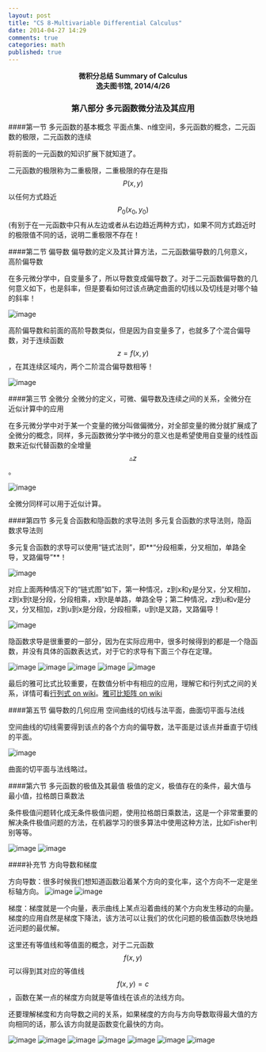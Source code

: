 ```yaml
---
layout: post
title: "CS 8-Multivariable Differential Calculus"
date: 2014-04-27 14:29
comments: true
categories: math
published: true
---
```


**<center>微积分总结 Summary of Calculus</center>**
**<center>逸夫图书馆, 2014/4/26</center>**

### <center>第八部分 多元函数微分法及其应用</center>

####第一节 多元函数的基本概念
平面点集、n维空间，多元函数的概念，二元函数的极限，二元函数的连续

将前面的一元函数的知识扩展下就知道了。

二元函数的极限称为二重极限，二重极限的存在是指$$P(x,y)$$以任何方式趋近$$P_{0}(x_{0},y_{0})$$(有别于在一元函数中只有从左边或者从右边趋近两种方式)，如果不同方式趋近时的极限值不同的话，说明二重极限不存在！

####第二节 偏导数
偏导数的定义及其计算方法，二元函数偏导数的几何意义，高阶偏导数

在多元微分学中，自变量多了，所以导数变成偏导数了。对于二元函数偏导数的几何意义如下，也是斜率，但是要看如何过该点确定曲面的切线以及切线是对哪个轴的斜率！

![image][43]

高阶偏导数和前面的高阶导数类似，但是因为自变量多了，也就多了个混合偏导数，对于连续函数$$z=f(x,y)$$，在其连续区域内，两个二阶混合偏导数相等！

![image][44]

####第三节 全微分
全微分的定义，可微、偏导数及连续之间的关系，全微分在近似计算中的应用

在多元微分学中对于某一个变量的微分叫做偏微分，对全部变量的微分就扩展成了全微分的概念，同样，多元函数微分学中微分的意义也是希望使用自变量的线性函数来近似代替函数的全增量$$\vartriangle z$$。

![image][45]

全微分同样可以用于近似计算。

####第四节 多元复合函数和隐函数的求导法则
多元复合函数的求导法则，隐函数求导法则

多元复合函数的求导可以使用“链式法则”，即**“分段相乘，分叉相加，单路全导，叉路偏导”**！

![image][46]

对应上面两种情况下的“链式图”如下，第一种情况，z到x和y是分叉，分叉相加，z到x到t是分段，分段相乘，x到t是单路，单路全导；第二种情况，z到u和v是分叉，分叉相加，z到u到x是分段，分段相乘，u到t是叉路，叉路偏导！

![image][47]

隐函数求导是很重要的一部分，因为在实际应用中，很多时候得到的都是一个隐函数，并没有具体的函数表达式，对于它的求导有下面三个存在定理。

![image][48]
![image][49]
![image][50]
![image][51]
![image][52]

最后的雅可比式比较重要，在数值分析中有相应的应用，理解它和行列式之间的关系，详情可看[行列式 on wiki](http://zh.wikipedia.org/wiki/%E8%A1%8C%E5%88%97%E5%BC%8F)。[雅可比矩阵 on wiki](http://zh.wikipedia.org/wiki/%E9%9B%85%E5%8F%AF%E6%AF%94%E7%9F%A9%E9%98%B5)

####第五节 偏导数的几何应用
空间曲线的切线与法平面，曲面切平面与法线

空间曲线的切线需要得到该点的各个方向的偏导数，法平面是过该点并垂直于切线的平面。

![image][53]

曲面的切平面与法线略过。

####第六节 多元函数的极值及其最值
极值的定义，极值存在的条件，最大值与最小值，拉格朗日乘数法

条件极值问题转化成无条件极值问题，使用拉格朗日乘数法，这是一个非常重要的解决条件极值问题的方法，在机器学习的很多算法中使用这种方法，比如Fisher判别等等。

![image][54]
![image][55]

####补充节 方向导数和梯度

方向导数：很多时候我们想知道函数沿着某个方向的变化率，这个方向不一定是坐标轴方向。
![image][63]
![image][64]

梯度：梯度就是一个向量，表示曲线上某点沿着曲线的某个方向发生移动的向量。梯度的应用自然是梯度下降法，该方法可以让我们的优化问题的极值函数尽快地趋近问题的最优解。

这里还有等值线和等值面的概念，对于二元函数$$f(x,y)$$可以得到其对应的等值线$$f(x,y)=c$$，函数在某一点的梯度方向就是等值线在该点的法线方向。

还要理解梯度和方向导数之间的关系，如果梯度的方向与方向导数取得最大值的方向相同的话，那么该方向就是函数变化最快的方向。

![image][56]
![image][57]
![image][58]
![image][59]
![image][60]
![image][61]
![image][62]


  [1]: http://hujiaweibujidao.github.io/images/math/elementalfuns.png
  [2]: http://hujiaweibujidao.github.io/images/math/elementalfuns.png
  [3]: http://hujiaweibujidao.github.io/images/math/fun_limit.png
  [4]: http://hujiaweibujidao.github.io/images/math/funlimit_meaning.png
  [5]: http://hujiaweibujidao.github.io/images/math/sinxoverx.png
  [6]: http://hujiaweibujidao.github.io/images/math/deviration_meaning.png
  [7]: http://hujiaweibujidao.github.io/images/math/deviration.png
  [8]: http://hujiaweibujidao.github.io/images/math/weifen.png
  [9]: http://hujiaweibujidao.github.io/images/math/weifen_meaning.png
  [10]: http://hujiaweibujidao.github.io/images/math/langrant.png
  [11]: http://hujiaweibujidao.github.io/images/math/fun_figure.png
  [12]: http://hujiaweibujidao.github.io/images/math/dingjifen.png
  [13]: http://hujiaweibujidao.github.io/images/math/jifen_midvalue.png
  [14]: http://hujiaweibujidao.github.io/images/math/dingjifen_area.png
  [15]: http://hujiaweibujidao.github.io/images/math/infty_round.png
  [16]: http://hujiaweibujidao.github.io/images/math/tylor_serials.png
  [17]: http://hujiaweibujidao.github.io/images/math/miseries1.png
  [18]: http://hujiaweibujidao.github.io/images/math/miseries2.png
  [19]: http://hujiaweibujidao.github.io/images/math/ex.png
  [20]: http://hujiaweibujidao.github.io/images/math/common_series.png
  [21]: http://hujiaweibujidao.github.io/images/math/tiaohe_series.png
  [22]: http://hujiaweibujidao.github.io/images/math/xuanzhuanti.png
  [23]: http://hujiaweibujidao.github.io/images/math/fangxiangjiao1.png
  [24]: http://hujiaweibujidao.github.io/images/math/fangxiangjiao2.png
  [25]: http://hujiaweibujidao.github.io/images/math/touying1.png
  [26]: http://hujiaweibujidao.github.io/images/math/touying2.png
  [27]: http://hujiaweibujidao.github.io/images/math/shuliangji1.png
  [28]: http://hujiaweibujidao.github.io/images/math/shuliangji2.png
  [29]: http://hujiaweibujidao.github.io/images/math/line1.png
  [30]: http://hujiaweibujidao.github.io/images/math/line2.png
  [31]: http://hujiaweibujidao.github.io/images/math/lineangle.png
  [32]: http://hujiaweibujidao.github.io/images/math/linespaceangle.png
  [33]: http://hujiaweibujidao.github.io/images/math/space1.png
  [34]: http://hujiaweibujidao.github.io/images/math/space2.png
  [35]: http://hujiaweibujidao.github.io/images/math/spaceline1.png
  [36]: http://hujiaweibujidao.github.io/images/math/spaceline2.png
  [37]: http://hujiaweibujidao.github.io/images/math/spaceangle.png
  [38]: http://hujiaweibujidao.github.io/images/math/qumian.png
  [39]: http://hujiaweibujidao.github.io/images/math/xuanzhuanqumian.png
  [40]: http://hujiaweibujidao.github.io/images/math/zhumian.png
  [41]: http://hujiaweibujidao.github.io/images/math/space1.png
  [42]: http://hujiaweibujidao.github.io/images/math/space2.png
  [43]: http://hujiaweibujidao.github.io/images/math/piandaoshu.png
  [44]: http://hujiaweibujidao.github.io/images/math/gaojipiandaoshu.png
  [45]: http://hujiaweibujidao.github.io/images/math/quanweifen.png
  [46]: http://hujiaweibujidao.github.io/images/math/chainrule.png
  [47]: http://hujiaweibujidao.github.io/images/math/chainrulefig.png
  [48]: http://hujiaweibujidao.github.io/images/math/yinfun1.png
  [49]: http://hujiaweibujidao.github.io/images/math/yinfun2.png
  [50]: http://hujiaweibujidao.github.io/images/math/yinfun3.png
  [51]: http://hujiaweibujidao.github.io/images/math/yinfun4.png
  [52]: http://hujiaweibujidao.github.io/images/math/yinfun5.png
  [53]: http://hujiaweibujidao.github.io/images/math/spaceline_qiexian.png
  [54]: http://hujiaweibujidao.github.io/images/math/lagerang1.png
  [55]: http://hujiaweibujidao.github.io/images/math/lagerang2.png
  [56]: http://hujiaweibujidao.github.io/images/math/tidu1.png
  [57]: http://hujiaweibujidao.github.io/images/math/tidu2.png
  [58]: http://hujiaweibujidao.github.io/images/math/tidu3.png
  [59]: http://hujiaweibujidao.github.io/images/math/tidu4.png
  [60]: http://hujiaweibujidao.github.io/images/math/tidu5.png
  [61]: http://hujiaweibujidao.github.io/images/math/tidu6.png
  [62]: http://hujiaweibujidao.github.io/images/math/tidu7.png
  [63]: http://hujiaweibujidao.github.io/images/math/fangxiangdaoshu1.png
  [64]: http://hujiaweibujidao.github.io/images/math/fangxiangdaoshu2.png
  [65]: http://hujiaweibujidao.github.io/images/math/erchongjifen.png
  [66]: http://hujiaweibujidao.github.io/images/math/erchongjifen2.png
  [67]: http://hujiaweibujidao.github.io/images/math/erchongjifen3.png
  [68]: http://hujiaweibujidao.github.io/images/math/erchongjifen4.png
  [69]: http://hujiaweibujidao.github.io/images/math/chuzhi.png
  [70]: http://hujiaweibujidao.github.io/images/math/fenlibianliang1.png
  [71]: http://hujiaweibujidao.github.io/images/math/fenlibianliang2.png
  [72]: http://hujiaweibujidao.github.io/images/math/qici1.png
  [73]: http://hujiaweibujidao.github.io/images/math/qici2.png
  [74]: http://hujiaweibujidao.github.io/images/math/qici3.png
  [75]: http://hujiaweibujidao.github.io/images/math/xianxing1.png
  [76]: http://hujiaweibujidao.github.io/images/math/xianxing2.png
  [77]: http://hujiaweibujidao.github.io/images/math/xianxing3.png
  [78]: http://hujiaweibujidao.github.io/images/math/xianxing4.png
  [79]: http://hujiaweibujidao.github.io/images/math/bonuli1.png
  [80]: http://hujiaweibujidao.github.io/images/math/bonuli2.png
  [81]: http://hujiaweibujidao.github.io/images/math/bonuli3.png
  
  
